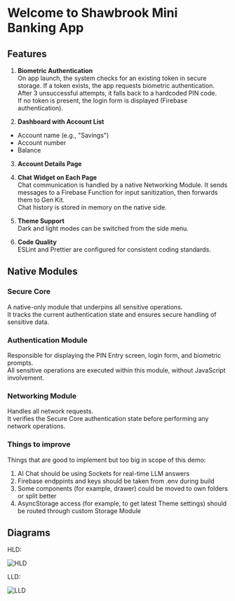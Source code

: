 # Welcome to Shawbrook Mini Banking App

## Features

1. **Biometric Authentication**  
   On app launch, the system checks for an existing token in secure storage. If a token exists, the app requests biometric authentication. After 3 unsuccessful attempts, it falls back to a hardcoded PIN code.  
   If no token is present, the login form is displayed (Firebase authentication).

2. **Dashboard with Account List**
  - Account name (e.g., "Savings")
  - Account number
  - Balance

3. **Account Details Page**

4. **Chat Widget on Each Page**  
   Chat communication is handled by a native Networking Module. It sends messages to a Firebase Function for input sanitization, then forwards them to Gen Kit.  
   Chat history is stored in memory on the native side.

5. **Theme Support**  
   Dark and light modes can be switched from the side menu.

6. **Code Quality**  
   ESLint and Prettier are configured for consistent coding standards.

## Native Modules

### Secure Core

A native-only module that underpins all sensitive operations.  
It tracks the current authentication state and ensures secure handling of sensitive data.

### Authentication Module

Responsible for displaying the PIN Entry screen, login form, and biometric prompts.  
All sensitive operations are executed within this module, without JavaScript involvement.

### Networking Module

Handles all network requests.  
It verifies the Secure Core authentication state before performing any network operations.

### Things to improve

Things that are good to implement but too big in scope of this demo:
1. AI Chat should be using Sockets for real-time LLM answers
2. Firebase endppints and keys should be taken from .env during build
3. Some components (for example, drawer) could be moved to own folders or split better
4. AsyncStorage access (for example, to get latest Theme settings) should be routed through custom Storage Module

## Diagrams

HLD:

![HLD](https://res.cloudinary.com/dst53uohh/image/upload/v1759701193/hld.drawio_o39fcp.png "HLD")

LLD:

![LLD](https://res.cloudinary.com/dst53uohh/image/upload/v1759701193/lld.drawio_pdy7v3.png "LLD")
